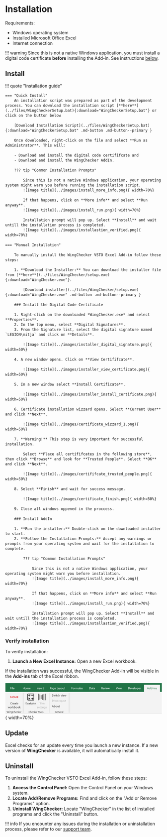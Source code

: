 # Installation

Requirements:

- Windows operating system
- Installed Microsoft Office Excel
- Internet connection

!!! warning 
    Since this is not a native Windows application, you must install a digital code certificate **before** installing the Add-in. See instructions [below](#install).

## Install

!!! quote "Installation guide"

    === "Quick Install"
        An installation script was prepared as part of the development process. You can download the installation script [**here**](../files/WingCheckerSetup.bat){:download="WingCheckerSetup.bat"} or click on the button below

        [Download Installation Script](../files/WingCheckerSetup.bat){:download="WingCheckerSetup.bat" .md-button .md-button--primary }

        Once downloaded, right-click on the file and select **Run as Administrator**. This will:

        - Download and install the digital code certififcate and
        - Download and install the WingChecker AddIn.

        ??? tip "Common Installation Prompts"

            Since this is not a native Windows application, your operating system might warn you before running the installation script.
            ![Image title](../images/install_more_info.png){ width=70%}

            If that happens, click on **More info** and select **Run anyway**.
            ![Image title](../images/install_run.png){ width=70%}

            Installation prompt will pop up. Select **Install** and wait untill the installation process is completed.
            ![Image title](../images/installastion_verified.png){ width=70%}

    === "Manual Installation"

        To manually install the WingChecker VSTO Excel Add-in follow these steps:

        1. **Download the Installer:** You can download the installer file from [**here**](../files/WingChecker/setup.exe){:download="WingChecker.exe"}.

            [Download installer](../files/WingChecker/setup.exe){:download="WingChecker.exe" .md-button .md-button--primary }

        ### Install the Digital Code Certificate

        1. Right-click on the downloaded *WingChecker.exe* and select **Properties**. 
        2. In the top menu, select **Digital Signatures**. 
        3. From the Signature list, select the digital signature named `LEGION\mitja` and click on **Details**.

            ![Image title](../images/installer_digital_signature.png){ width=50%}

        4. A new window opens. Click on **View Certififcate**.

            ![Image title](../images/installer_view_certificate.png){ width=50%}

        5. In a new window select **Install Certificate**.

            ![Image title](../images/installer_install_certificate.png){ width=50%}

        6. Certificate installation wizzard opens. Select **Current User** and click **Next**.

            ![Image title](../images/certificate_wizzard_1.png){ width=50%}

        7. **Warning!** This step is very important for successful installation. 
            
            Select **Place all certififcates in the following store**, then click **Browse** and look for **Trusted People**. Select **OK** and click **Next**.

            ![Image title](../images/certififcate_trusted_people.png){ width=50%}

        8. Select **Finish** and wait for success message.

            ![Image title](../images/certificate_finish.png){ width=50%}

        9. Close all windows oppened in the proccess.

        ### Install AddIn

        1. **Run the installer:** Double-click on the downloaded installer to start.
        2. **Follow the Installation Prompts:** Accept any warnings or prompts from your operating system and wait for the installation to complete.
            
            ??? tip "Common Installation Prompts"

                Since this is not a native Windows application, your operating system might warn you before installation.
                ![Image title](../images/install_more_info.png){ width=70%}

                If that happens, click on **More info** and select **Run anyway**.
                ![Image title](../images/install_run.png){ width=70%}

                Installation prompt will pop up. Select **Install** and wait untill the installation process is completed.
                ![Image title](../images/installastion_verified.png){ width=70%}

        
### Verify installation

To verify installation:

1. **Launch a New Excel Instance:** Open a new Excel workbook.

If the installation was successful, the WingChecker Add-in will be visible in the **Add-ins** tab of the Excel ribbon.

![Image title](../images/verify_installation.png){ width=70%}

## Update

Excel checks for an update every time you launch a new instance. If a new version of **WingChecker** is available, it will automatically install it.

## Uninstall

To uninstall the WingChecker VSTO Excel Add-in, follow these steps:

1. **Access the Control Panel:** Open the Control Panel on your Windows system.
2. **Locate Add/Remove Programs:** Find and click on the "Add or Remove Programs" option.
3. **Uninstall WingChecker:** Locate "WingChecker" in the list of installed programs and click the "Uninstall" button.

!!! info
    If you encounter any issues during the installation or uninstallation process, please refer to our [support team](../support/support.md).
